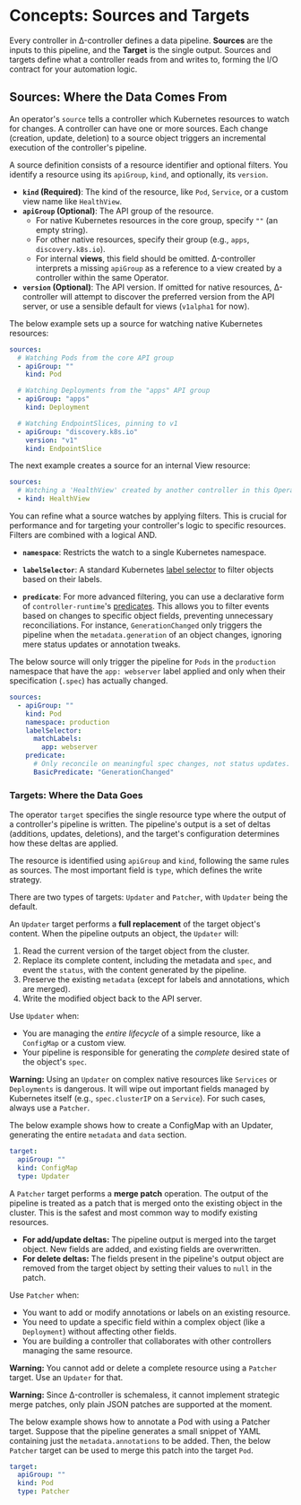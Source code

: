 # Concepts: Sources and Targets

Every controller in Δ-controller defines a data pipeline. **Sources** are the inputs to this pipeline, and the **Target** is the single output. Sources and targets define what a controller reads from and writes to, forming the I/O contract for your automation logic.

## Sources: Where the Data Comes From

An operator's `source` tells a controller which Kubernetes resources to watch for changes. A controller can have one or more sources. Each change (creation, update, deletion) to a source object triggers an incremental execution of the controller's pipeline.

A source definition consists of a resource identifier and optional filters. You identify a resource using its `apiGroup`, `kind`, and optionally, its `version`.

*   **`kind` (Required)**: The kind of the resource, like `Pod`, `Service`, or a custom view name like `HealthView`.
*   **`apiGroup` (Optional)**: The API group of the resource.
    *   For native Kubernetes resources in the core group, specify `""` (an empty string).
    *   For other native resources, specify their group (e.g., `apps`, `discovery.k8s.io`).
    *   For internal **views**, this field should be omitted. Δ-controller interprets a missing `apiGroup` as a reference to a view created by a controller within the same Operator.
*   **`version` (Optional)**: The API version. If omitted for native resources, Δ-controller will attempt to discover the preferred version from the API server, or use a sensible default for views (`v1alpha1` for now).

The below example sets up a source for watching native Kubernetes resources:
```yaml
sources:
  # Watching Pods from the core API group
  - apiGroup: ""
    kind: Pod

  # Watching Deployments from the "apps" API group
  - apiGroup: "apps"
    kind: Deployment

  # Watching EndpointSlices, pinning to v1
  - apiGroup: "discovery.k8s.io"
    version: "v1"
    kind: EndpointSlice
```

The next example creates a source for an internal View resource:
```yaml
sources:
  # Watching a 'HealthView' created by another controller in this Operator. Note the absence of apiGroup.
  - kind: HealthView
```

You can refine what a source watches by applying filters. This is crucial for performance and for targeting your controller's logic to specific resources. Filters are combined with a logical AND.

*   **`namespace`**: Restricts the watch to a single Kubernetes namespace.

*   **`labelSelector`**: A standard Kubernetes [label selector](https://kubernetes.io/docs/concepts/overview/working-with-objects/labels/#label-selectors) to filter objects based on their labels.

*   **`predicate`**: For more advanced filtering, you can use a declarative form of `controller-runtime`'s [predicates](https://pkg.go.dev/sigs.k8s.io/controller-runtime/pkg/predicate). This allows you to filter events based on changes to specific object fields, preventing unnecessary reconciliations. For instance, `GenerationChanged` only triggers the pipeline when the `metadata.generation` of an object changes, ignoring mere status updates or annotation tweaks.

The below source will only trigger the pipeline for `Pods` in the `production` namespace that have the `app: webserver` label applied and only when their specification (`.spec`) has actually changed.

```yaml
sources:
  - apiGroup: ""
    kind: Pod
    namespace: production
    labelSelector:
      matchLabels:
        app: webserver
    predicate:
      # Only reconcile on meaningful spec changes, not status updates.
      BasicPredicate: "GenerationChanged"
```

### Targets: Where the Data Goes

The operator `target` specifies the single resource type where the output of a controller's pipeline is written. The pipeline's output is a set of deltas (additions, updates, deletions), and the target's configuration determines how these deltas are applied.

The resource is identified using `apiGroup` and `kind`, following the same rules as sources. The most important field is `type`, which defines the write strategy.

There are two types of targets: `Updater` and `Patcher`, with `Updater` being the default.

An `Updater` target performs a **full replacement** of the target object's content. When the pipeline outputs an object, the `Updater` will:
1.  Read the current version of the target object from the cluster.
2.  Replace its complete content, including the metadata and `spec`, and event the `status`, with the content generated by the pipeline.
3.  Preserve the existing `metadata` (except for labels and annotations, which are merged).
4.  Write the modified object back to the API server.

Use `Updater` when:
*   You are managing the *entire lifecycle* of a simple resource, like a `ConfigMap` or a custom view.
*   Your pipeline is responsible for generating the *complete* desired state of the object's `spec`.

**Warning:** Using an `Updater` on complex native resources like `Services` or `Deployments` is dangerous. It will wipe out important fields managed by Kubernetes itself (e.g., `spec.clusterIP` on a `Service`). For such cases, always use a `Patcher`.

The below example shows how to create a ConfigMap with an Updater, generating the entire `metadata` and `data` section.

```yaml
target:
  apiGroup: ""
  kind: ConfigMap
  type: Updater
```

A `Patcher` target performs a **merge patch** operation. The output of the pipeline is treated as a patch that is merged onto the existing object in the cluster. This is the safest and most common way to modify existing resources.

*   **For add/update deltas:** The pipeline output is merged into the target object. New fields are added, and existing fields are overwritten.
*   **For delete deltas:** The fields present in the pipeline's output object are removed from the target object by setting their values to `null` in the patch.

Use `Patcher` when:
*   You want to add or modify annotations or labels on an existing resource.
*   You need to update a specific field within a complex object (like a `Deployment`) without affecting other fields.
*   You are building a controller that collaborates with other controllers managing the same resource.

**Warning:** You cannot add or delete a complete resource using a `Patcher` target. Use an `Updater` for that.

**Warning:** Since Δ-controller is schemaless, it cannot implement strategic merge patches, only plain JSON patches are supported at the moment.

The below example shows how to annotate a Pod with using a Patcher target. Suppose that the pipeline generates a small snippet of YAML containing just the `metadata.annotations` to be added. Then, the below `Patcher` target can be used to merge this patch into the target `Pod`.

```yaml
target:
  apiGroup: ""
  kind: Pod
  type: Patcher
```
